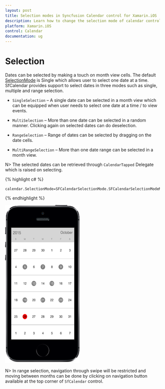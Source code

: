```yaml
---
layout: post
title: Selection modes in Syncfusion Calendar control for Xamarin.iOS
description: Learn how to change the selection mode of calendar control
platform: Xamarin.iOS
control: Calendar
documentation: ug
---
```


# Selection

Dates can be selected by making a touch on month view cells. The default [SelectionMode](https://help.syncfusion.com/cr/xamarin-ios/Syncfusion.SfCalendar.iOS.SFCalendar.html#Syncfusion_SfCalendar_iOS_SFCalendar_SelectionMode) is Single which allows user to select one date at a time. SfCalendar provides support to select dates in three modes such as single, multiple and range selection.

* `SingleSelection` – A single date can be selected in a month view which can be equipped when user needs to select one date at a time / to view events.

* `MultiSelection` – More than one date can be selected in a random manner. Clicking again on selected dates can do deselection.

* `RangeSelection` – Range of dates can be selected by dragging on the date cells.

* `MultiRangeSelection` – More than one date range can be selected in a month view.


N> The selected dates can be retrieved through `CalendarTapped` Delegate which is raised on selecting.


{% highlight c# %}
	
	calendar.SelectionMode=SFCalendarSelectionMode.SFCalendarSelectionModeMultiple;
	
{% endhighlight %}


![MultiSelection support in Xamarin.iOS calendar](images/xamarin.ios-calendar-multi_selection.png)                                        


N> In range selection, navigation through swipe will be restricted and moving between months can be done by clicking on navigation button available at the top corner of `SfCalendar` control.
